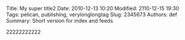 Title: My super title2
Date: 2010-12-13 10:20
Modified: 2110-12-15 19:30
Tags: pelican, publishing, verylonglongtag
Slug: 2345673
Authors: def
Summary: Short version for index and feeds

22222222222